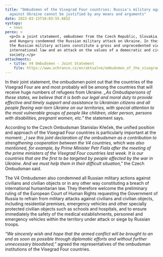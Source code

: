```yaml
---
title: "Ombudsmen of the Visegrad Four countries: Russia's military aggression
  against Ukraine cannot be justified by any means and arguments"
date: 2022-03-15T10:03:55.665Z
vystupy:
  - news
perex: >
  <p>In a joint statement, ombudsmen from the Czech Republic, Slovakia, Poland
  and Hungary condemned the Russian military attack on Ukraine. In their view,
  the Russian military actions constitute a gross and unprecedented violation of
  international law and an attack on the values of a democratic and civilised
  society.</p>
attachments:
  - title: V4 Ombudsmen - Joint Statement
    file: https://www.ochrance.cz/en/aktualne/ombudsmen_of_the_visegrad_four_countries_russias_military_aggression_against_ukraine_cannot_be_justified_by_any_means_and_arguments/v4_ombudsmen_-_joint_statement.pdf
---
```

<p>In their joint statement, the ombudsmen point out that the countries of the Visegrad Four are and most probably will be among the countries that will receive huge numbers of refugees from Ukraine. <em>&bdquo;</em><em>As Ombudspersons of these states, we believe that it is both our legal and moral duty to provide effective and timely support and assistance to Ukrainian citizens and all people fleeing war-torn Ukraine on our territories, with special attention to the most vulnerable groups of people like children, older person, persons with disabilities, pregnant women, etc.&quot;</em> the statement says.</p>

<p>According to the Czech Ombudsman Stanislav Křeček, the unified position and approach of the Visegrad Four countries is particularly important at the moment: <em>&bdquo;I see this joint declaration of the ombudsmen as a contribution to strengthening cooperation between the V4 countries, which was also mentioned, for example, by Prime Minister Petr Fiala after the meeting of the prime ministers of the Visegrad Four countries last week. It is our countries that are the first to be targeted by people affected by the war in Ukraine. And we must help them in their difficult situation,&quot;</em> the Czech Ombudsman said.</p>

<p>The V4 Ombudsmen also condemned all Russian military actions against civilians and civilian objects or in any other way constituting a breach of international humanitarian law. They therefore welcome the preliminary ruling of the European Court of Human Rights requesting the Government of Russia to&nbsp;refrain from military attacks against civilians and civilian objects, including residential premises, emergency vehicles and other specially protected civilian objects such as schools and hospitals, and to ensure immediately the safety of the medical establishments, personnel and emergency vehicles within the territory under attack or siege by Russian troops.</p>

<p><em>&ldquo;We sincerely wish and hope that the armed conflict will be brought to an end as soon as possible through diplomatic efforts and without further unnecessary bloodshed,&rdquo;</em> agreed the representatives of the ombudsman institutions of the Visegrad Four countries.</p>
